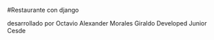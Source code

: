 #Restaurante con django



desarrollado por
Octavio Alexander Morales Giraldo
Developed Junior Cesde
